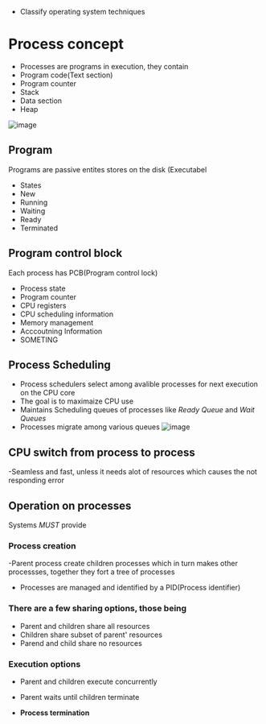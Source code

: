 - Classify operating system techniques

# Process concept
- Processes are programs in execution, they contain
- Program code(Text section)
- Program counter
- Stack
- Data section
- Heap

![image](https://github.com/user-attachments/assets/51c0db6a-30d5-4a3e-9a54-6b35ae36ba2d)

## Program
Programs are passive entites stores on the disk (Executabel
- States
- New
- Running
- Waiting
- Ready
- Terminated

## Program control block
Each process has PCB(Program control lock)
- Process state
- Program counter
- CPU registers
- CPU scheduling information
- Memory management
- Acccoutning Information
- SOMETING

## Process Scheduling
- Process schedulers select among avalible processes for next execution on the CPU core
- The goal is to maximaize CPU use
- Maintains Scheduling queues of processes like *Ready Queue* and *Wait Queues*
- Processes migrate among various queues
![image](https://github.com/user-attachments/assets/1629321a-2978-4342-93db-c006212dd75b)

## CPU switch from process to process
-Seamless and fast, unless it needs alot of resources which causes the not responding error

## Operation on processes
Systems *MUST* provide
### **Process creation**
-Parent process create children processes which in turn makes other processses, together they fort a tree of processes
- Processes are managed and identified by a PID(Process identifier)
### **There are a few sharing options, those being**
- Parent and children share all resources
- Children share subset of parent' resources
- Parend and child share no resources
### **Execution options**
- Parent and children execute concurrently
- Parent waits until children terminate


- **Process termination**

  
